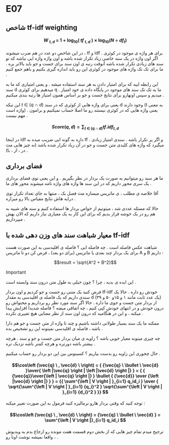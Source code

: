# E07

## شاخص tf-idf weighting

#### $$W\ _{t,d} \ = \ 1 + \log_{10}(\ tf\ _{t,d} \ ) \times \log_{10}(N \div df_t)$$ 
در این شاخص دو عدد در هم ضرب میشوند ، tf و idf . برای هر واژه ی موجود در کوئری اگر اون واژه در یک سند خاصی زیاد تکرار شده باشه و اون واژه واژه ایی نباشه که تو سند های زیادی تکرار شده باشه آنوقت رتبه ی اون سند برای جست و جو باید بالاتر بره . ما برای تک تک واژه های موجود در کوئری این رو باید اندازه گیری بکنیم و باهم جمع کنیم .

این رابطه اییه که برای امتیاز دادن به هر سند استفاده میشه . و یعنی امتیازی که ما به سند d میدهیم برای کوئری q .
ما به تک تک سند های موجود در پایگاه داده ی خود امتیاز میدیم و سپس اونهارو برای نتایج جست و جو بر اساس همون امتیاز ها رتبه بندی میکنیم .

این تیکه $t\ \in \ (q \ \cap \ d)$ یعنی برای واژه هایی از کوئری که در سند d وجود دارند (t به معنی واژه است) . یعنی واژه هایی که در کوئری نیستند رو ما اصلا حساب نمیکنیم و برامون مهم نیست .

#### $$Score(q,d) = \sum_{t \ \in \ (q \ \cap \ d)}{tf.idf_{t,d}}$$
در اینجا idf داره به گونه ایی ضریب میده به tf . و اگر پر تکرار باشه .
سندی امتیاز زیادی میگیرد که واژه های کلیدی متن جست و جو در آن زیاد تکرار شده باشد (نه چیز هایی مث در ، از ، با) .

## فضای برداری

ما هر سند رو میتوانیم به صورت یک بردار در نظر بگیریم . و این یعنی توی فضای برداری یک سری محور داریم که در این سند ها واژه های واژه نامه میشوند محور های ما .

آقا خلاصه ی مطلب ، ی ماتریس میسازه مث فصل یک ، منتها به جای تعداد تکرار توی درایه هاش نتایج مقیاس بالا رو میزاره .

حالا که مسئله عددی شد ، میتونیم از خواص بردار ها استفاده کنیم و سند های شبیه به هم رو در یک خوشه قرار بدیم که برای این کار به یک معیاری نیاز داریم که الان بهش میپردازیم .

## معیار شباهت سند های وزن دهی شده با tf-idf

شباهت عکس فاصله است . چه فاصله ایی ؟ فاصله ی اقلیدسی به این صورت هست برای یک بردار چند بعدی یا ماتریس (برای دو بعد) ، فرض کن دو تا ماتریس A و B داریم :

$$result = \sqrt{A^2 + B^2}$$

> [!IMPORTANT]
> این ایده ی بدیه ، چرا ؟ چون خیلی به طول متن درون سند وابسته است .

فرض کنید یک متنی رو جست و جو کردیم و اون بردار tf-idf خودش رو داره . حالا یک سندی داریم که یک فاصله ی اقلیدسی به مقدار d (یک عدد ثابت مانند ۱ و ۱۵و ۵۰ و ۳۹) از بردار متن جست و جوی ما داره . حالا اگر سند مورد نظر رو برداریم و محتواش رو درون خودش و در انتهای خودش کپی کنیم ، چه اتفاقی میفته ؟ فاصله شدیدا افزایش پیدا میکنه ، و این در هنگامیه که درون اون سند از نظر معنایی هیچ تغییری نکرده .

ممکنه ما یک سند بسیار طولانی داشته باشیم و چند تا واژه از متن جست و جو هم دارا باشه ، فاصله ی اقلیدسی نمیتونه این رو تشخیص بده .

چه چیزی میتونه معیار خوبی باشه ؟ زاویه ی میان بردار متن جست و جو و سند . هرچه بیشتر باشه دورتره و هرچه کمتر باشه نزدیک تره .

حال چجوری این زاویه رو بدست بیاریم ؟ کسینوس بین این دو بردار رو حساب میکنیم .

#### $$\cos\left (\vec{q} \ , \vec{d} \ \right) = { {\vec{q} \ \bullet \ \vec{d} }\over{ \left |\vec{q} \right | \left |\vec{d} \right |} } = { { {\vec{q}}\over{\left | \vec{q} \right |} } \bullet { {\vec{d}} \over {\left |\vec{d} \right |} } } = {{ \sum^{\left | V \right | }_{i=1} q_id_i } \over { \sqrt{\sum^{\left | V \right | }_{i=1} {q_i}^2 } \sqrt{\sum^{\left | V \right | }_{i=1} {d_i}^2 } }} $$
توجه کنید که وقتی بردار هارو نرمالیزه کنید فرمول به این صورت تغییر میکنه :

#### $$\cos\left (\vec{q} \ , \vec{d} \ \right) = {\vec{q} \ \bullet \ \vec{d} }  = \sum^{\left | V \right |}_{i=1} q_id_i $$

ترجیح میدم تمام چیز هایی که از بخش دوم قسمت هفت مونده رو ارجاع بدم به ویدیوش ، واقعا نمیشه نوشت اونا رو .